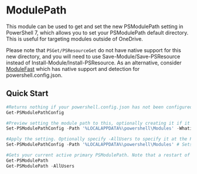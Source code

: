 # ModulePath

This module can be used to get and set the new PSModulePath setting in PowerShell 7, which allows you to set your PSModulePath default directory. This is useful for targeting modules outside of OneDrive.

Please note that `PSGet/PSResourceGet` do not have native support for this new directory, and you will need to use Save-Module/Save-PSResource instead of Install-Module/Install-PSResource. As an alternative, consider [ModuleFast](https://github.com/justingrote/modulefast) which has native support and detection for powershell.config.json.

## Quick Start

```powershell
#Returns nothing if your powershell.config.json has not been configured yet
Get-PSModulePathConfig 

#Preview setting the module path to this, optionally creating it if it doesn't exist. 
Set-PSModulePathConfig -Path '%LOCALAPPDATA%\powershell\Modules' -Whatif 

#Apply the setting. Optionally specify -AllUsers to specify it at the PowerShell level (usually requires admin rights unless powershell is locally installed into your users directory)
Set-PSModulePathConfig -Path '%LOCALAPPDATA%\powershell\Modules' # Sets the module path for the user

#Gets your current active primary PSModulePath. Note that a restart of PowerShell is required for the above to take effect.
Get-PSModulePath
Get-PSModulePath -AllUsers
```
